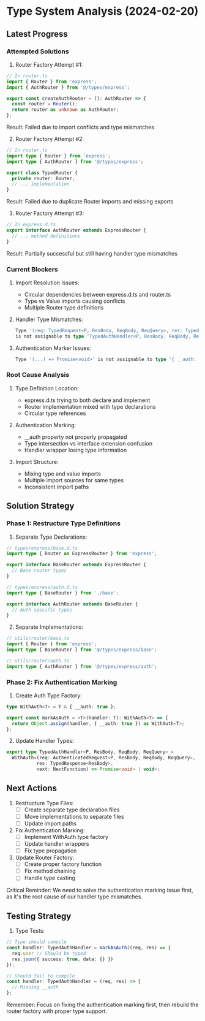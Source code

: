 # Type System Analysis (2024-02-20)

## Latest Progress

### Attempted Solutions

1. Router Factory Attempt #1:
```typescript
// In router.ts
import { Router } from 'express';
import { AuthRouter } from '@/types/express';

export const createAuthRouter = (): AuthRouter => {
  const router = Router();
  return router as unknown as AuthRouter;
};
```
Result: Failed due to import conflicts and type mismatches

2. Router Factory Attempt #2:
```typescript
// In router.ts
import type { Router } from 'express';
import type { AuthRouter } from '@/types/express';

export class TypedRouter {
  private router: Router;
  // ... implementation
}
```
Result: Failed due to duplicate Router imports and missing exports

3. Router Factory Attempt #3:
```typescript
// In express.d.ts
export interface AuthRouter extends ExpressRouter {
  // ... method definitions
}
```
Result: Partially successful but still having handler type mismatches

### Current Blockers

1. Import Resolution Issues:
   - Circular dependencies between express.d.ts and router.ts
   - Type vs Value imports causing conflicts
   - Multiple Router type definitions

2. Handler Type Mismatches:
   ```typescript
   Type '(req: TypedRequest<P, ResBody, ReqBody, ReqQuery>, res: TypedResponse<ResBody>, next: NextFunction) => Promise<void>' 
   is not assignable to type 'TypedAuthHandler<P, ResBody, ReqBody, ReqQuery>'
   ```

3. Authentication Marker Issues:
   ```typescript
   Type '(...) => Promise<void>' is not assignable to type '{ __auth: true; }'
   ```

### Root Cause Analysis

1. Type Definition Location:
   - express.d.ts trying to both declare and implement
   - Router implementation mixed with type declarations
   - Circular type references

2. Authentication Marking:
   - __auth property not properly propagated
   - Type intersection vs interface extension confusion
   - Handler wrapper losing type information

3. Import Structure:
   - Mixing type and value imports
   - Multiple import sources for same types
   - Inconsistent import paths

## Solution Strategy

### Phase 1: Restructure Type Definitions

1. Separate Type Declarations:
```typescript
// types/express/base.d.ts
import type { Router as ExpressRouter } from 'express';

export interface BaseRouter extends ExpressRouter {
  // Base router types
}

// types/express/auth.d.ts
import type { BaseRouter } from './base';

export interface AuthRouter extends BaseRouter {
  // Auth specific types
}
```

2. Separate Implementations:
```typescript
// utils/router/base.ts
import { Router } from 'express';
import type { BaseRouter } from '@/types/express/base';

// utils/router/auth.ts
import type { AuthRouter } from '@/types/express/auth';
```

### Phase 2: Fix Authentication Marking

1. Create Auth Type Factory:
```typescript
type WithAuth<T> = T & { __auth: true };

export const markAsAuth = <T>(handler: T): WithAuth<T> => {
  return Object.assign(handler, { __auth: true }) as WithAuth<T>;
};
```

2. Update Handler Types:
```typescript
export type TypedAuthHandler<P, ResBody, ReqBody, ReqQuery> = 
  WithAuth<(req: AuthenticatedRequest<P, ResBody, ReqBody, ReqQuery>,
           res: TypedResponse<ResBody>,
           next: NextFunction) => Promise<void> | void>;
```

## Next Actions

1. Restructure Type Files:
   - [ ] Create separate type declaration files
   - [ ] Move implementations to separate files
   - [ ] Update import paths

2. Fix Authentication Marking:
   - [ ] Implement WithAuth type factory
   - [ ] Update handler wrappers
   - [ ] Fix type propagation

3. Update Router Factory:
   - [ ] Create proper factory function
   - [ ] Fix method chaining
   - [ ] Handle type casting

Critical Reminder: We need to solve the authentication marking issue first, as it's the root cause of our handler type mismatches.

## Testing Strategy

1. Type Tests:
```typescript
// Type should compile
const handler: TypedAuthHandler = markAsAuth((req, res) => {
  req.user // Should be typed
  res.json({ success: true, data: {} })
});

// Should fail to compile
const handler: TypedAuthHandler = (req, res) => {
  // Missing __auth
};
```

Remember: Focus on fixing the authentication marking first, then rebuild the router factory with proper type support. 